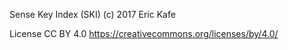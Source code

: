 Sense Key Index (SKI)
(c) 2017 Eric Kafe

License CC BY 4.0
https://creativecommons.org/licenses/by/4.0/
